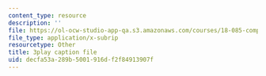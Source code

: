 ```yaml
---
content_type: resource
description: ''
file: https://ol-ocw-studio-app-qa.s3.amazonaws.com/courses/18-085-computational-science-and-engineering-i-fall-2008/decfa53a289b5001916df2f84913907f_Q95lUJagN0A.vtt
file_type: application/x-subrip
resourcetype: Other
title: 3play caption file
uid: decfa53a-289b-5001-916d-f2f84913907f
---
```

